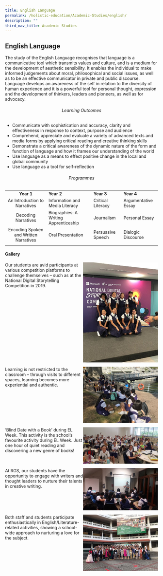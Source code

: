 ```yaml
---
title: English Language
permalink: /holistic-education/Academic-Studies/english/
description: ""
third_nav_title: Academic Studies
---
```

## English Language

The study of the English Language recognises that language is a communicative tool which transmits values and culture, and is a medium for the development of aesthetic sensibility. It enables the individual to make informed judgements about moral, philosophical and social issues, as well as to be an effective communicator in private and public discourse. Language develops an awareness of the self in relation to the diversity of human experience and it is a powerful tool for personal thought, expression and the development of thinkers, leaders and pioneers, as well as for advocacy.

###### <center>Learning Outcomes</center>

*   Communicate with sophistication and accuracy, clarity and effectiveness in response to context, purpose and audience
*   Comprehend, appreciate and evaluate a variety of advanced texts and media forms by applying critical reading and creative thinking skills
*   Demonstrate a critical awareness of the dynamic nature of the form and function of language and how it frames our understanding of the world
*   Use language as a means to effect positive change in the local and global community
*   Use language as a tool for self-reflection

###### <center>Programmes</center>

|   |   |   |   |
|:-:|---|---|---|
| **Year 1**  | **Year 2**  | **Year 3**  | **Year 4**  |
| An Introduction to Narratives  | Information and Media Literacy  | Critical Literacy  | Argumentative Essay  |
| Decoding Narratives  | Biographies: A Writing Apprenticeship  | Journalism  | Personal Essay  |
| Encoding Spoken and Written Narratives  | Oral Presentation  | Persuasive Speech  | Dialogic Discourse  |
|   |   |   |   |

#### Gallery

<img src="/images/EL competition.jpg" style="width:49%" align=right>

Our students are avid participants at various competition platforms to challenge themselves – such as at the National Digital Storytelling Competition in 2019.
<br clear=right>

<img src="/images/EL outdoor lesson.jpg" style="width:49%" align=right>

Learning is not restricted to the classroom – through visits to different spaces, learning becomes more experiential and authentic.
<br clear=right>

<img src="/images/English Language Class.jpg" style="width:49%" align=right>

‘Blind Date with a Book’ during EL Week. This activity is the school’s favourite activity during EL Week. Just one hour of quiet reading and discovering a new genre of books!
<br clear=right>

<img src="/images/EL Lesson.jpg" style="width:49%" align=right>

At RGS, our students have the opportunity to engage with writers and thought leaders to nurture their talents in creative writing.
<br clear=right>

<img src="/images/EL Department.jpg" style="width:49%" align=right>

Both staff and students participate enthusiastically in English/Literature-related activities, showing a school-wide approach to nurturing a love for the subject.
<br clear=right>
